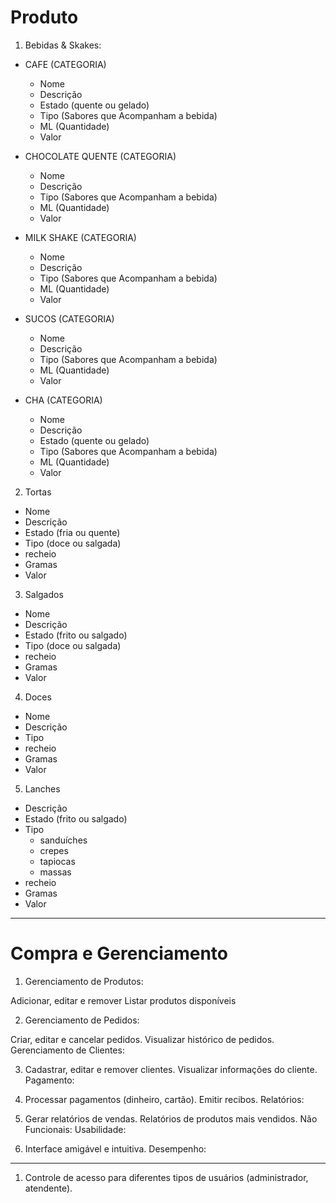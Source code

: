 # Produto

1. Bebidas & Skakes:

  - CAFE (CATEGORIA)
    - Nome 
    - Descrição
    - Estado (quente ou gelado)
    - Tipo (Sabores que Acompanham a bebida)
    - ML (Quantidade)
    - Valor

  - CHOCOLATE QUENTE (CATEGORIA)
    - Nome 
    - Descrição
    - Tipo (Sabores que Acompanham a bebida)
    - ML (Quantidade)
    - Valor

  - MILK SHAKE (CATEGORIA)
    - Nome 
    - Descrição
    - Tipo (Sabores que Acompanham a bebida)
    - ML (Quantidade)
    - Valor

  - SUCOS (CATEGORIA)
    - Nome 
    - Descrição
    - Tipo (Sabores que Acompanham a bebida)
    - ML (Quantidade)
    - Valor
  
  - CHA (CATEGORIA)
    - Nome 
    - Descrição
    - Estado (quente ou gelado)
    - Tipo (Sabores que Acompanham a bebida)
    - ML (Quantidade)
    - Valor

2. Tortas 
  - Nome
  - Descrição
  - Estado (fria ou quente)
  - Tipo (doce ou salgada)
  - recheio
  - Gramas
  - Valor
 
3. Salgados 
  - Nome
  - Descrição
  - Estado (frito ou salgado)
  - Tipo (doce ou salgada)
  - recheio 
  - Gramas
  - Valor

4. Doces
  - Nome
  - Descrição
  - Tipo 
  - recheio 
  - Gramas
  - Valor

5. Lanches 
  - Descrição
  - Estado (frito ou salgado)
  - Tipo
    - sanduíches
    - crepes
    - tapiocas
    - massas
  - recheio 
  - Gramas
  - Valor
  


--------------------------------------------------------

# Compra e Gerenciamento

1. Gerenciamento de Produtos:

Adicionar, editar e remover
Listar produtos disponíveis

2. Gerenciamento de Pedidos:

Criar, editar e cancelar pedidos.
Visualizar histórico de pedidos.
Gerenciamento de Clientes:

3. Cadastrar, editar e remover clientes.
Visualizar informações do cliente.
Pagamento:

4. Processar pagamentos (dinheiro, cartão).
Emitir recibos.
Relatórios:

5. Gerar relatórios de vendas.
Relatórios de produtos mais vendidos.
Não Funcionais:
Usabilidade:

6. Interface amigável e intuitiva.
Desempenho:


--------------------------------------------------------

1. Controle de acesso para diferentes tipos de usuários (administrador, atendente).